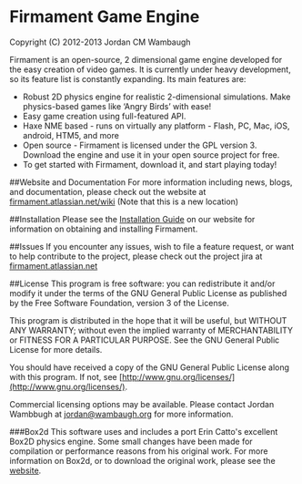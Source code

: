 Firmament Game Engine
=====================

Copyright (C) 2012-2013 Jordan CM Wambaugh


Firmament is an open-source, 2 dimensional game engine developed for the easy creation of video games. 
It is currently under heavy development, so its feature list is constantly expanding. Its main features are:

* Robust 2D physics engine for realistic 2-dimensional simulations. Make physics-based games like ‘Angry Birds’ with ease!
* Easy game creation using full-featured API.
* Haxe NME based - runs on virtually any platform - Flash, PC, Mac, iOS, android, HTM5, and more
* Open source - Firmament is licensed under the GPL version 3. Download the engine and use it in your open source project for free.
* To get started with Firmament, download it, and start playing today!


##Website and Documentation
For more information including news, blogs, and documentation, please check out the website at [firmament.atlassian.net/wiki](https://firmament.atlassian.net/wiki) (Note that this is a new location)

##Installation
Please see the [Installation Guide](https://firmament.atlassian.net/wiki/display/FE/Installation) on our website for information on obtaining and installing Firmament. 

##Issues
If you encounter any issues, wish to file a feature request, or want to help contribute to the project, please check out the project jira at [firmament.atlassian.net](https://firmament.atlassian.net/)

##License
This program is free software: you can redistribute it and/or modify
it under the terms of the GNU General Public License as published by
the Free Software Foundation, version 3 of the License.

This program is distributed in the hope that it will be useful,
but WITHOUT ANY WARRANTY; without even the implied warranty of
MERCHANTABILITY or FITNESS FOR A PARTICULAR PURPOSE.  See the
GNU General Public License for more details.

You should have received a copy of the GNU General Public License
along with this program.  If not, see [http://www.gnu.org/licenses/](http://www.gnu.org/licenses/).

Commercial licensing options may be available. Please contact Jordan Wambbugh at [jordan@wambaugh.org](mailto:jordan@wambaugh.org) for more information.

###Box2d
This software uses and includes a port Erin Catto's excellent Box2D physics engine. Some small changes have been made for compilation or performance reasons from his original work. For more information on Box2d, or to download the original work, please see the [website](http://box2d.org/).
